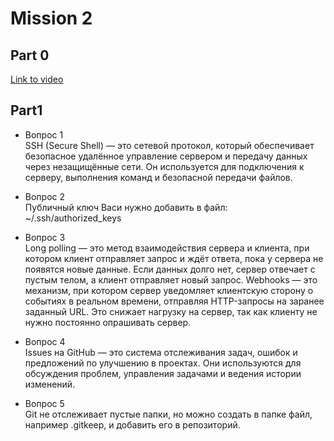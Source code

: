# Mission 2

## Part 0

[Link to video](https://www.youtube.com/watch?v=UUhavvMO2FQ)

## Part1

- Вопрос 1	 
SSH (Secure Shell) — это сетевой протокол, который обеспечивает безопасное удалённое управление сервером и передачу данных через незащищённые сети. Он используется для подключения к серверу, выполнения команд и безопасной передачи файлов.

- Вопрос 2	 
Публичный ключ Васи нужно добавить в файл:
~/.ssh/authorized_keys

- Вопрос 3	 
Long polling — это метод взаимодействия сервера и клиента, при котором клиент отправляет запрос и ждёт ответа, пока у сервера не появятся новые данные. Если данных долго нет, сервер отвечает с пустым телом, а клиент отправляет новый запрос.
Webhooks — это механизм, при котором сервер уведомляет клиентскую сторону о событиях в реальном времени, отправляя HTTP-запросы на заранее заданный URL. Это снижает нагрузку на сервер, так как клиенту не нужно постоянно опрашивать сервер. 

- Вопрос 4	 
Issues на GitHub — это система отслеживания задач, ошибок и предложений по улучшению в проектах. Они используются для обсуждения проблем, управления задачами и ведения истории изменений.

- Вопрос 5	 
Git не отслеживает пустые папки, но можно создать в папке файл, например .gitkeep, и добавить его в репозиторий.

